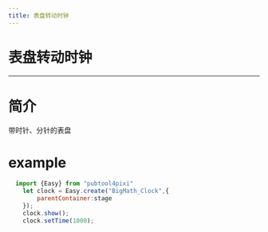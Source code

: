 ```yaml
---
title: 表盘转动时钟
---
```

# 表盘转动时钟 
---

# 简介
带时针、分针的表盘


# example
```js
  import {Easy} from "pubtool4pixi"
    let clock = Easy.create("BigMath_Clock",{
        parentContainer:stage
    });
    clock.show();
    clock.setTime(1000);
```